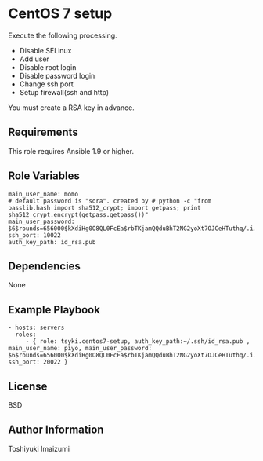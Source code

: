 CentOS 7 setup
=========

Execute the following processing.

* Disable SELinux
* Add user
* Disable root login
* Disable password login
* Change ssh port
* Setup firewall(ssh and http)

You must create a RSA key in advance.

Requirements
------------

This role requires Ansible 1.9 or higher.

Role Variables
--------------

```
main_user_name: momo
# default password is "sora". created by # python -c "from passlib.hash import sha512_crypt; import getpass; print sha512_crypt.encrypt(getpass.getpass())"
main_user_password: $6$rounds=656000$kXdiHg0O8QL0FcEa$rbTKjamQQduBhT2NG2yoXt7OJCeHTuthq/.i.ALT4ViVhpldcLcWDQWe41sTdBor294gIhv5Nsl3fCJIC33V50 
ssh_port: 10022
auth_key_path: id_rsa.pub

```

Dependencies
------------

None

Example Playbook
----------------

    - hosts: servers
      roles:
         - { role: tsyki.centos7-setup, auth_key_path:~/.ssh/id_rsa.pub , main_user_name: piyo, main_user_password: $6$rounds=656000$kXdiHg0O8QL0FcEa$rbTKjamQQduBhT2NG2yoXt7OJCeHTuthq/.i.ALT4ViVhpldcLcWDQWe41sTdBor294gIhv5Nsl3fCJIC33V50, ssh_port: 20022 }

License
-------

BSD

Author Information
------------------

Toshiyuki Imaizumi
